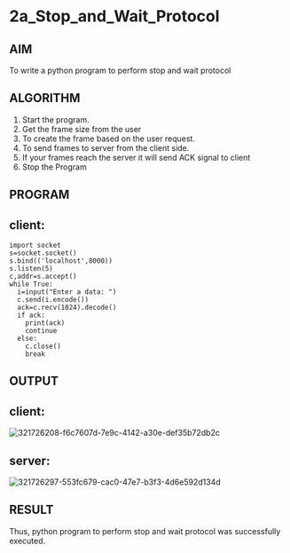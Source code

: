 # 2a_Stop_and_Wait_Protocol
## AIM 
To write a python program to perform stop and wait protocol
## ALGORITHM
1. Start the program.
2. Get the frame size from the user
3. To create the frame based on the user request.
4. To send frames to server from the client side.
5. If your frames reach the server it will send ACK signal to client
6. Stop the Program
## PROGRAM
## client:
```
import socket
s=socket.socket()
s.bind(('localhost',8000))
s.listen(5)
c,addr=s.accept()
while True:
  i=input("Enter a data: ")
  c.send(i.encode())
  ack=c.recv(1024).decode()
  if ack:
    print(ack)
    continue
  else:
    c.close()
    break
```
## OUTPUT
## client:
![321726208-f6c7607d-7e9c-4142-a30e-def35b72db2c](https://github.com/Rithviknathan/2a_Stop_and_Wait_Protocol/assets/148410509/f3dc81bb-d12c-4723-a52d-c1f69f41fd28)
## server:
![321726297-553fc679-cac0-47e7-b3f3-4d6e592d134d](https://github.com/Rithviknathan/2a_Stop_and_Wait_Protocol/assets/148410509/3ad37779-4dc8-4b5e-81a0-87096efaeef9)

## RESULT
Thus, python program to perform stop and wait protocol was successfully executed.
